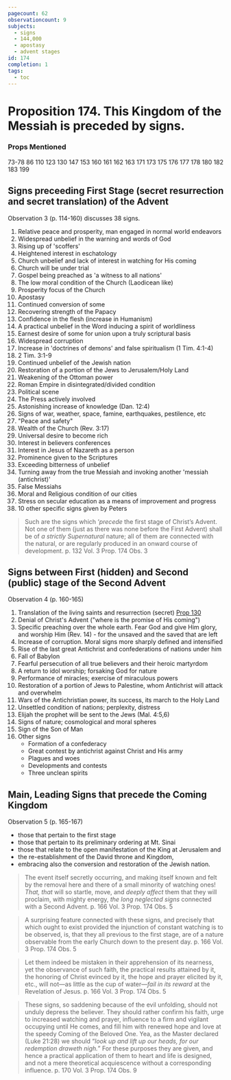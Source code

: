 ```yaml
---
pagecount: 62
observationcount: 9
subjects:
  - signs
  - 144,000
  - apostasy
  - advent stages
id: 174
completion: 1
tags:
  - toc
---
```

# Proposition 174. This Kingdom of the Messiah is preceded by signs.

### Props Mentioned
73-78 86 110 123 130 147 153 160 161 162 163 171 173 175 176 177 178 180 182 183 199
## Signs preceeding First Stage (secret resurrection and secret translation) of the Advent

Observation 3 (p. 114-160) discusses 38 signs. 

1. Relative peace and prosperity, man engaged in normal world endeavors
2. Widespread unbelief in the warning and words of God
3. Rising up of 'scoffers'
4. Heightened interest in eschatology
5. Church unbelief and lack of interest in watching for His coming
6. Church will be under trial
7. Gospel being preached as 'a witness to all nations'
8.  The low moral condition of the Church (Laodicean like)
9. Prosperity focus of the Church
10. Apostasy
11. Continued conversion of some
12. Recovering strength of the Papacy
13. Confidence in the flesh (increase in Humanism)
14. A practical unbelief in the Word inducing a spirit of worldliness
15. Earnest desire of some for union upon a truly scriptural basis
16. Widespread corruption
17. Increase in 'doctrines of demons' and false spiritualism (1 Tim. 4:1-4)
18. 2 Tim. 3:1-9
19. Continued unbelief of the Jewish nation
20. Restoration of a portion of the Jews to Jerusalem/Holy Land
21. Weakening of the Ottoman power
22. Roman Empire in disintegrated/divided condition
23. Political scene
24. The Press actively involved
25. Astonishing increase of knowledge (Dan. 12:4)
26. Signs of war, weather, space, famine, earthquakes, pestilence, etc
27. "Peace and safety"
28. Wealth of the Church (Rev. 3:17)
29. Universal desire to become rich
30. Interest in believers conferences
31. Interest in Jesus of Nazareth as a person
32. Prominence given to the Scriptures
33. Exceeding bitterness of unbelief
34. Turning away from the true Messiah and invoking another 'messiah (antichrist)'
35. False Messiahs
36. Moral and Religious condition of our cities
37. Stress on secular education as a means of improvement and progress
38. 10 other specific signs given by Peters

>Such are the signs which ‘*precede* the first stage of Christ’s Advent. Not one of them (just as there was none before the First Advent) shall be of *a strictly Supernatural* nature; all of them are connected with the natural, or are regularly produced in an onward course of development.
>p. 132 Vol. 3 Prop. 174 Obs. 3


## Signs between First (hidden) and Second (public) stage of the Second Advent

Observation 4 (p. 160-165)

1. Translation of the living saints and resurrection (secret) [Prop 130](Proposition%20130.%20The%20Kingdom%20is%20preceded%20by%20a%20translation%20of%20the%20living%20saints..md) 
2. Denial of Christ's Advent ("where is the promise of His coming")
3. Specific preaching over the whole earth. Fear God and give Him glory, and worship Him (Rev. 14) - for the unsaved and the saved that are left
4. Increase of corruption. Moral signs more sharply defined and intensified
5. Rise of the last great Antichrist and confederations of nations under him
6. Fall of Babylon
7. Fearful persecution of all true believers and their heroic martyrdom
8. A return to idol worship; forsaking God for nature
9. Performance of miracles; exercise of miraculous powers
10. Restoration of a portion of Jews to Palestine, whom Antichrist will attack and overwhelm
11. Wars of the Antichristian power, its success, its march to the Holy Land
12. Unsettled condition of nations; perplexity, distress
13. Elijah the prophet will be sent to the Jews (Mal. 4:5,6)
14. Signs of nature; cosmological and moral spheres
15. Sign of the Son of Man
16. Other signs
	- Formation of a confederacy
	- Great contest by antichrist against Christ and His army
	- Plagues and woes
	- Developments and contests
	- Three unclean spirits
## Main, Leading Signs that precede the Coming Kingdom 

Observation 5 (p. 165-167)

- those that pertain to the first stage
- those that pertain to its preliminary ordering at Mt. Sinai
- those that relate to the open manifestation of the King at Jerusalem and 
- the re-establishment of the David throne and Kingdom, 
- embracing also the conversion and restoration of the Jewish nation. 

>The event itself secretly occurring, and making itself known and felt by the removal here and there of a small minority of watching ones! *That, that* will so startle, move, and *deeply affect* them that they will proclaim, with mighty energy, *the long neglected signs* connected with a Second Advent.
>p. 166 Vol. 3 Prop. 174 Obs. 5

>A surprising feature connected with these signs, and precisely that which ought to exist provided the injunction of constant watching is to be observed, is, that they all previous to the first stage, are of a nature observable from the early Church down to the present day.
>p. 166 Vol. 3 Prop. 174 Obs. 5

>Let them indeed be mistaken in their apprehension of its nearness, yet the observance of such faith, the practical results attained by it, the honoring of Christ evinced by it, the hope and prayer elicited by it, etc., will not—as little as the cup of water—*fail in its reward* at the Revelation of Jesus.
>p. 166 Vol. 3 Prop. 174 Obs. 5

>These signs, so saddening because of the evil unfolding, should not unduly depress the believer. They should rather confirm his faith, urge to increased watching and prayer, influence to a firm and vigilant occupying until He comes, and fill him with renewed hope and love at the speedy Coming of the Beloved One. Yea, as the Master declared (Luke 21:28) we should “*look up and lift up our heads, for our redemption draweth nigh.*” For these purposes they are given, and hence a practical application of them to heart and life is designed, and not a mere theoretical acquiescence without a corresponding influence.
>p. 170 Vol. 3 Prop. 174 Obs. 9








